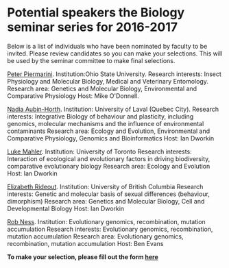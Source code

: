 # Potential speakers the Biology seminar series for 2016-2017


Below is a list of individuals who have been nominated by faculty to be invited. Please review candidates so you can make your selections. This will be used by the seminar committee to make final selections.


[Peter Piermarini](https://www.researchgate.net/profile/Peter_Piermarini). 
Institution:Ohio State University. 
Research interests: Insect Physiology and Molecular Biology, Medical and Veterinary Entomology. 
Research area: Genetics and Molecular Biology, Environmental and Comparative Physiology 
Host: Mike O'Donnell.

[Nadia Aubin-Horth](http://wikiaubinhorth.ibis.ulaval.ca/Main_Page). 
Institution: University of Laval (Quebec City). 
Research interests: Integrative Biology of behaviour and plasticity, including genomics, molecular mechanisms and the influence of environmental contaminants
Research area: Ecology and Evolution, Environmental and Comparative Physiology, Genomics and Bioinformatics
Host: Ian Dworkin

[Luke Mahler](http://mahlerlab.com/). 
Institution: University of Toronto 
Research interests: Interaction of ecological and evolutionary factors in driving biodiversity, comparative evolutionary biology
Research area: Ecology and Evolution
Host: Ian Dworkin

[Elizabeth Rideout](http://rideoutlab.weebly.com/). 
Institution: University of British Columbia
Research interests: Genetic and molecular basis of sexual differences (behaviour, dimorphism)
Research area: Genetics and Molecular Biology, Cell and Developmental Biology
Host: Ian Dworkin

[Rob Ness](http://sites.utm.utoronto.ca/ness/). 
Institution: Evolutionary genomics, recombination, mutation accumulation
Research interests: Evolutionary genomics, recombination, mutation accumulation
Research area: Evolutionary genomics, recombination, mutation accumulation
Host: Ben Evans




**To make your selection, please fill out the form [here](url)**
